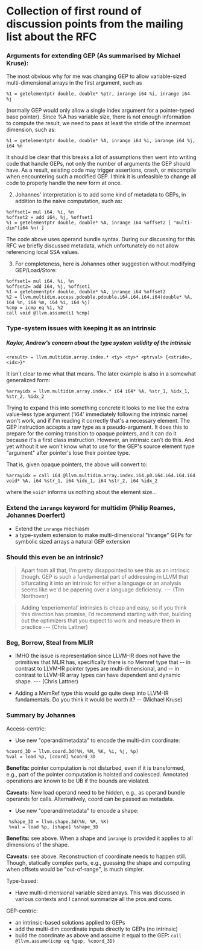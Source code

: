 # Collection of first round of discussion points from the mailing list about the RFC

### Arguments for extending GEP (As summarised by Michael Kruse):


The most obvious why for me was changing GEP to allow variable-sized
multi-dimensional arrays in the first argument, such as

```
%1 = getelementptr double, double* %ptr, inrange i64 %i, inrange i64 %j
```

(normally GEP would only allow a single index argument for a
pointer-typed base pointer).
Since %A has variable size, there is not enough information to compute
the result, we need to pass at least the stride of the innermost
dimension, such as:

```
%1 = getelementptr double, double* %A, inrange i64 %i, inrange i64 %j, i64 %n
```

It should be clear that this breaks a lot of assumptions then went
into writing code that handle GEPs, not only the number of arguments
the GEP should have. As a result, existing code may trigger
assertions, crash, or miscompile when encountering such a modified
GEP. I think it is unfeasible to change all code to properly handle
the new form at once.


2.  Johannes' interpretation is to add some kind of metadata to GEPs, in
addition to the naive computation, such as:

```
%offset1= mul i64. %i, %n
%offset2 = add i64, %j, %offset1
%1 = getelementptr double, double* %A, inrange i64 %offset2 [ "multi-dim"(i64 %n) ]
```

The code above uses operand bundle syntax.  During our discussing for this RFC
we briefly discussed metadata, which unfortunately do not allow referencing
local SSA values.


3.  For completeness, here is Johannes other suggestion without modifying GEP/Load/Store: 

```
%offset1= mul i64. %i, %n
%offset2= add i64, %j, %offset1
%1 = getelementptr double, double* %A, inrange i64 %offset2
%2 = llvm.multidim.access.pdouble.pdouble.i64.i64.i64.i64(double* %A, i64 %n, i64 %m, i64 %i, i64 %j)
%cmp = icmp eq %1, %2
call void @llvm.assume(i1 %cmp)
```


### Type-system issues with keeping it as an intrinsic

##### Kaylor, Andrew's concern about the type system validity of the intrinsic

```
<result> = llvm.multidim.array.index.* <ty> <ty>* <ptrval> {<stride>, <idx>}*
```

It isn't clear to me what that means. The later example is also in a somewhat generalized form:

```
%arrayidx = llvm.multidim.array.index.* i64 i64* %A, %str_1, %idx_1, %str_2, %idx_2
```

Trying to expand this into something concrete it looks to me like the extra
value-less type argument ('i64' immediately following the intrinsic name) won't
work, and if I'm reading it correctly that's a necessary element. The GEP
instruction accepts a raw type as a pseudo-argument. It does this to prepare
for the coming transition to opaque pointers, and it can do it because it's a
first class instruction. However, an intrinsic can't do this. And yet without
it we won't know what to use for the GEP's source element type "argument" after
pointer's lose their pointee type.

That is, given opaque pointers, the above will convert to:

```
%arrayidx = call i64 @llvm.multidim.array.index.i64.p0.i64.i64.i64.i64 void* %A, i64 %str_1, i64 %idx_1, i64 %str_2, i64 %idx_2
```

where the `void*` informs us nothing about the element size...

### Extend the `inrange` keyword for multidim (Philip Reames, Johannes Doerfert)
- Extend the `inrange` mechiasm
-  a type-system extension to make multi-dimensional "inrange" GEPs for
   symbolic sized arrays a natural GEP extension


### Should this even be an intrinsic? 

> Apart from all that, I'm pretty disappointed to see this as an
> intrinsic though. GEP is such a fundamental part of addressing in LLVM
> that bifurcating it into an intrinsic for either a language or an
> analysis seems like we'd be papering over a language deficiency. --- (Tim Northover)


> Adding ‘experiemental’ intrinsics is cheap and easy, so if you think this
> direction has promise, I’d recommend starting with that, building out the
> optimizers that you expect to work and measure them in practice --- (Chris Lattner)



### Beg, Borrow, Steal from MLIR

- IMHO the issue is representation since LLVM-IR does not have the
primitives that MLIR has, specifically there is no Memref type that --
in contrast to LLVM-IR pointer types are multi-dimensional, and -- in
contrast to LLVM-IR array types can have dependent and dynamic shape. --- (Chris Lattner)

- Adding a MemRef type this would go quite deep into LLVM-IR
fundamentals. Do you think it would be worth it? -- (Michael Kruse)



### Summary by Johannes

Access-centric:
 - Use new "operand/metadata" to encode the multi-dim coordinate:
 ```
 %coord_3D = llvm.coord.3d(%N, %M, %K, %i, %j, %p)
 %val = load %p, [coord] %coord_3D
 ```

**Benefits:** pointer computation is not disturbed, even if it is transformed,
e.g., part of the pointer computation is hoisted and coalesced. Annotated
operations are known to be UB if the bounds are violated.


**Caveats:** New load operand need to be hidden, e.g., as operand bundle
operands for calls. Alternatively, coord can be passed as metadata.

 - Use new "operand/metadata" to encode a shape:
```
 %shape_3D = llvm.shape.3d(%N, %M, %K)
 %val = load %p, [shape] %shape_3D
```

**Benefits:** see above. When a shape and `inrange` is provided it applies to all dimensions of the shape.


**Caveats:** see above. Reconstruction of coordinate needs to happen still.
Though, statically complex parts, e.g., guessing the shape and computing when
offsets would be "out-of-range", is much simpler.

Type-based:
 - Have multi-dimensional variable sized arrays. This was discussed in
   various contexts and I cannot summarize all the pros and cons.
 
GEP-centric:
 - an intrinsic-based solutions applied to GEPs
 - add the multi-dim coordinate inputs directly to GEPs (no intrinsic)
 - build the coordinate as above and assume it equal to the GEP: `call @llvm.assume(icmp eq %gep, %coord_3D)`
